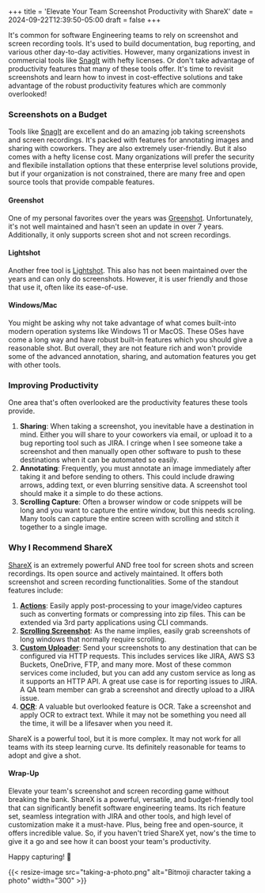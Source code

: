 +++
title = 'Elevate Your Team Screenshot Productivity with ShareX'
date = 2024-09-22T12:39:50-05:00
draft = false
+++

It's common for software Engineering teams to rely on screenshot and screen recording tools. It's used to build documentation, bug reporting, and various other day-to-day activities. However, many organizations invest in commercial tools like [SnagIt](https://www.techsmith.com/snagit/) with hefty licenses. Or don't take advantage of productivity features that many of these tools offer. It's time to revisit screenshots and learn how to invest in cost-effective solutions and take advantage of the robust productivity features which are commonly overlooked!

### Screenshots on a Budget

Tools like [SnagIt](https://www.techsmith.com/snagit/) are excellent and do an amazing job taking screenshots and screen recordings. It's packed with features for annotating images and sharing with coworkers. They are also extremely user-friendly. But it also comes with a hefty license cost. Many organizations will prefer the security and flexibile installation options that these enterprise level solutions provide, but if your organization is not constrained, there are many free and open source tools that provide compable features.

#### Greenshot
One of my personal favorites over the years was [Greenshot](https://getgreenshot.org/). Unfortunately, it's not well maintained and hasn't seen an update in over 7 years. Additionally, it only supports screen shot and not screen recordings.

#### Lightshot
Another free tool is [Lightshot](https://app.prntscr.com/en/). This also has not been maintained over the years and can only do screenshots. However, it is user friendly and those that use it, often like its ease-of-use.

#### Windows/Mac
You might be asking why not take advantage of what comes built-into modern operation systems like Windows 11 or MacOS. These OSes have come a long way and have robust built-in features which you should give a reasonable shot. But overall, they are not feature rich and won't provide some of the advanced annotation, sharing, and automation features you get with other tools.

### Improving Productivity
One area that's often overlooked are the productivity features these tools provide.

1. **Sharing**: When taking a screenshot, you inevitable have a destination in mind. Either you will share to your coworkers via email, or upload it to a bug reporting tool such as JIRA. I cringe when I see someone take a screenshot and then manually open other software to push to these destinations when it can be automated so easily.
2. **Annotating**: Frequently, you must annotate an image immediately after taking it and before sending to others. This could include drawing arrows, adding text, or even blurring sensitive data. A screenshot tool should make it a simple to do these actions.
3. **Scrolling Capture**: Often a browser window or code snippets will be long and you want to capture the entire window, but this needs scroling. Many tools can capture the entire screen with scrolling and stitch it together to a single image.

### Why I Recommend ShareX
[ShareX](https://getsharex.com/) is an extremely powerful AND free tool for screen shots and screen recordings. Its open source and actively maintained. It offers both screenshot and screen recording functionalities. Some of the standout features include:

1. **[Actions](https://getsharex.com/actions)**: Easily apply post-processing to your image/video captures such as converting formats or compressing into zip files. This can be extended via 3rd party applications using CLI commands.
2. **[Scrolling Screenshot](https://getsharex.com/docs/scrolling-screenshot)**: As the name implies, easily grab screenshots of long windows that normally require scrolling.
3. **[Custom Uploader](https://getsharex.com/docs/custom-uploader)**: Send your screenshots to any destination that can be configured via HTTP requests. This includes services like JIRA, AWS S3 Buckets, OneDrive, FTP, and many more. Most of these common services come included, but you can add any custom service as long as it supports an HTTP API. A great use case is for reporting issues to JIRA. A QA team member can grab a screenshot and directly upload to a JIRA issue.
4. **[OCR](https://getsharex.com/docs/ocr)**: A valuable but overlooked feature is OCR. Take a screenshot and apply OCR to extract text. While it may not be something you need all the time, it will be a lifesaver when you need it.

ShareX is a powerful tool, but it is more complex. It may not work for all teams with its steep learning curve. Its definitely reasonable for teams to adopt and give a shot.

#### Wrap-Up

Elevate your team's screenshot and screen recording game without breaking the bank. ShareX is a powerful, versatile, and budget-friendly tool that can significantly benefit software engineering teams. Its rich feature set, seamless integration with JIRA and other tools, and high level of customization make it a must-have. Plus, being free and open-source, it offers incredible value. So, if you haven't tried ShareX yet, now's the time to give it a go and see how it can boost your team's productivity.

Happy capturing! 📸

{{< resize-image src="taking-a-photo.png" alt="Bitmoji character taking a photo" width="300" >}}